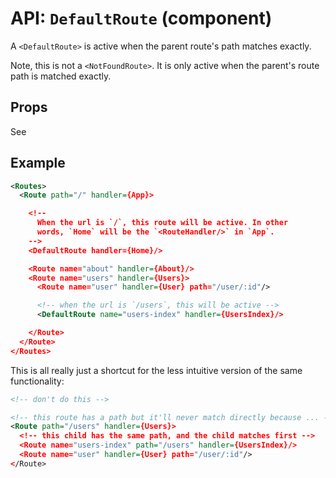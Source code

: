 API: `DefaultRoute` (component)
===============================

A `<DefaultRoute>` is active when the parent route's path matches exactly.

Note, this is not a `<NotFoundRoute>`. It is only active when the parent's
route path is matched exactly.

Props
-----

See [<Route props>][routeProps]

Example
-------

```xml
<Routes>
  <Route path="/" handler={App}>

    <!--
      When the url is `/`, this route will be active. In other
      words, `Home` will be the `<RouteHandler/>` in `App`.
    -->
    <DefaultRoute handler={Home}/>

    <Route name="about" handler={About}/>
    <Route name="users" handler={Users}>
      <Route name="user" handler={User} path="/user/:id"/>

      <!-- when the url is `/users`, this will be active -->
      <DefaultRoute name="users-index" handler={UsersIndex}/>

    </Route>
  </Route>
</Routes>
```

This is all really just a shortcut for the less intuitive version of the
same functionality:

```xml
<!-- don't do this -->

<!-- this route has a path but it'll never match directly because ... -->
<Route path="/users" handler={Users}>
  <!-- this child has the same path, and the child matches first -->
  <Route name="users-index" path="/users" handler={UsersIndex}/>
  <Route name="user" handler={User} path="/user/:id"/>
</Route>
```

  [routeProps]:/docs/api/components/Route.md#props
